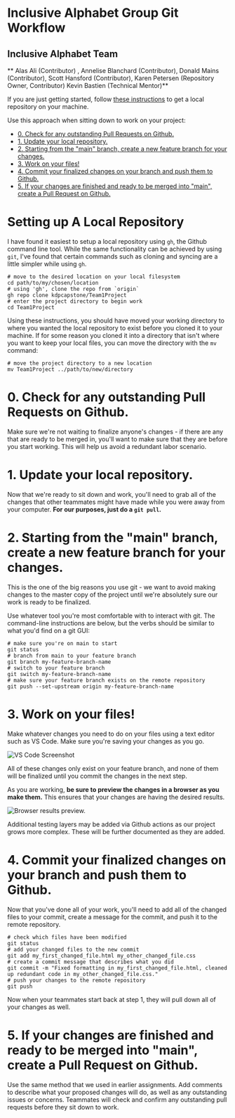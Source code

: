 <!-- omit in toc -->
# Inclusive Alphabet Group Git Workflow
<!-- omit in toc -->
## Inclusive Alphabet Team
** Alas Ali (Contributor) , Annelise Blanchard (Contributor), Donald Mains (Contributor), Scott Hansford (Contributor), Karen Petersen (Repository Owner, Contributor) Kevin Bastien (Technical Mentor)**

If you are just getting started, follow [these instructions](#setting-up-a-local-repository) to get a local repository on your machine.

Use this approach when sitting down to work on your project:

- [0. Check for any outstanding Pull Requests on Github.](#0-check-for-any-outstanding-pull-requests-on-github)
- [1. Update your local repository.](#1-update-your-local-repository)
- [2. Starting from the "main" branch, create a new feature branch for your changes.](#2-starting-from-the-main-branch-create-a-new-feature-branch-for-your-changes)
- [3. Work on your files!](#3-work-on-your-files)
- [4. Commit your finalized changes on your branch and push them to Github.](#4-commit-your-finalized-changes-on-your-branch-and-push-them-to-github)
- [5. If your changes are finished and ready to be merged into "main", create a Pull Request on Github.](#5-if-your-changes-are-finished-and-ready-to-be-merged-into-main-create-a-pull-request-on-github)

<!-- omit in toc -->
# Setting up A Local Repository
I have found it easiest to setup a local repository using `gh`, the Github command line tool. While the same functionality can be achieved by using `git`, I've found that certain commands such as cloning and syncing are a little simpler while using `gh`.

```console
# move to the desired location on your local filesystem
cd path/to/my/chosen/location
# using 'gh', clone the repo from `origin`
gh repo clone kdpcapstone/Team1Project
# enter the project directory to begin work
cd Team1Project 
```
Using these instructions, you should have moved your working directory to where you wanted the local repository to exist before you cloned it to your machine. If for some reason you cloned it into a directory that isn't where you want to keep your local files, you can move the directory with the `mv` command:

```console
# move the project directory to a new location
mv Team1Project ../path/to/new/directory
```

# 0. Check for any outstanding Pull Requests on Github.
Make sure we're not waiting to finalize anyone's changes - if there are any that are ready to be merged in, you'll want to make sure that they are before you start working. This will help us avoid a redundant labor scenario.

# 1. Update your local repository.
Now that we're ready to sit down and work, you'll need to grab all of the changes that other teammates might have made while you were away from your computer. **For our purposes, just do a `git pull`.**

# 2. Starting from the "main" branch, create a new feature branch for your changes.
This is the one of the big reasons you use git - we want to avoid making changes to the master copy of the project until we're absolutely sure our work is ready to be finalized.

Use whatever tool you're most comfortable with to interact with git. The command-line instructions are below, but the verbs should be similar to what you'd find on a git GUI:

```console
# make sure you're on main to start
git status 
# branch from main to your feature branch
git branch my-feature-branch-name
# switch to your feature branch
git switch my-feature-branch-name
# make sure your feature branch exists on the remote repository
git push --set-upstream origin my-feature-branch-name
```

# 3. Work on your files!
Make whatever changes you need to do on your files using a text editor such as VS Code. Make sure you're saving your changes as you go. 

![VS Code Screenshot](./images/it115-a5-vscode.png)

All of these changes only exist on your feature branch, and none of them will be finalized until you commit the changes in the next step.

As you are working, **be sure to preview the changes in a browser as you make them.** This ensures that your changes are having the desired results.

![Browser results preview.](./images/it115-a5-test-locally.png)

Additional testing layers may be added via Github actions as our project grows more complex. These will be further documented as they are added.

# 4. Commit your finalized changes on your branch and push them to Github.
Now that you've done all of your work, you'll need to add all of the changed files to your commit, create a message for the commit, and push it to the remote repository.

```console
# check which files have been modified
git status
# add your changed files to the new commit
git add my_first_changed_file.html my_other_changed_file.css
# create a commit message that describes what you did
git commit -m "Fixed formatting in my_first_changed_file.html, cleaned up redundant code in my_other_changed_file.css."
# push your changes to the remote repository
git push
```

Now when your teammates start back at step 1, they will pull down all of your changes as well.

# 5. If your changes are finished and ready to be merged into "main", create a Pull Request on Github.
Use the same method that we used in earlier assignments. Add comments to describe what your proposed changes will do, as well as any outstanding issues or concerns. Teammates will check and confirm any outstanding pull requests before they sit down to work.
